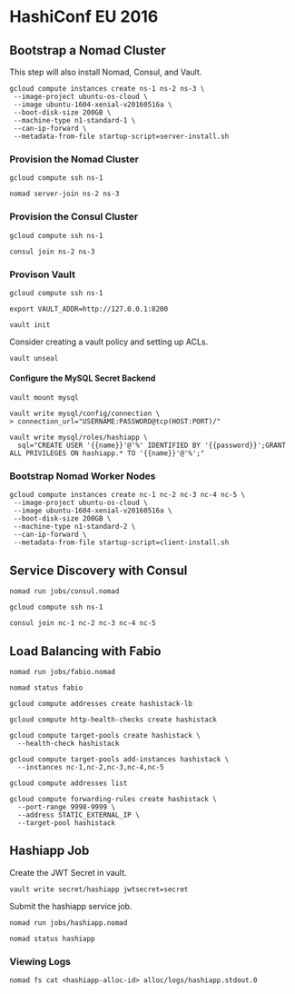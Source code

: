 # HashiConf EU 2016

## Bootstrap a Nomad Cluster

This step will also install Nomad, Consul, and Vault.

```
gcloud compute instances create ns-1 ns-2 ns-3 \
 --image-project ubuntu-os-cloud \
 --image ubuntu-1604-xenial-v20160516a \
 --boot-disk-size 200GB \
 --machine-type n1-standard-1 \
 --can-ip-forward \
 --metadata-from-file startup-script=server-install.sh
```

### Provision the Nomad Cluster

```
gcloud compute ssh ns-1
```

```
nomad server-join ns-2 ns-3
```

### Provision the Consul Cluster

```
gcloud compute ssh ns-1
```

```
consul join ns-2 ns-3
```

### Provison Vault

```
gcloud compute ssh ns-1
```

```
export VAULT_ADDR=http://127.0.0.1:8200
```

```
vault init
```

Consider creating a vault policy and setting up ACLs.

```
vault unseal
```

#### Configure the MySQL Secret Backend

```
vault mount mysql
```

```
vault write mysql/config/connection \
> connection_url="USERNAME:PASSWORD@tcp(HOST:PORT)/"
```

```
vault write mysql/roles/hashiapp \
  sql="CREATE USER '{{name}}'@'%' IDENTIFIED BY '{{password}}';GRANT ALL PRIVILEGES ON hashiapp.* TO '{{name}}'@'%';"
```

### Bootstrap Nomad Worker Nodes

```
gcloud compute instances create nc-1 nc-2 nc-3 nc-4 nc-5 \
 --image-project ubuntu-os-cloud \
 --image ubuntu-1604-xenial-v20160516a \
 --boot-disk-size 200GB \
 --machine-type n1-standard-2 \
 --can-ip-forward \
 --metadata-from-file startup-script=client-install.sh
```

## Service Discovery with Consul

```
nomad run jobs/consul.nomad
```

```
gcloud compute ssh ns-1
```

```
consul join nc-1 nc-2 nc-3 nc-4 nc-5
```

## Load Balancing with Fabio

```
nomad run jobs/fabio.nomad
```

```
nomad status fabio
```

```
gcloud compute addresses create hashistack-lb
```

```
gcloud compute http-health-checks create hashistack
```

```
gcloud compute target-pools create hashistack \
  --health-check hashistack
```

```
gcloud compute target-pools add-instances hashistack \
  --instances nc-1,nc-2,nc-3,nc-4,nc-5
```

```
gcloud compute addresses list
```

```
gcloud compute forwarding-rules create hashistack \
  --port-range 9998-9999 \
  --address STATIC_EXTERNAL_IP \
  --target-pool hashistack
```

## Hashiapp Job

Create the JWT Secret in vault.

```
vault write secret/hashiapp jwtsecret=secret
```

Submit the hashiapp service job.

```
nomad run jobs/hashiapp.nomad
```

```
nomad status hashiapp
```

### Viewing Logs

```
nomad fs cat <hashiapp-alloc-id> alloc/logs/hashiapp.stdout.0
```

